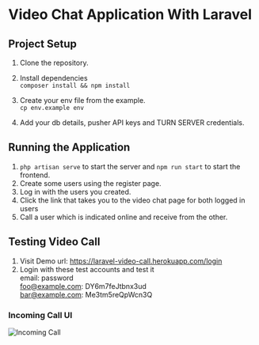 # Video Chat Application With Laravel

## Project Setup

1. Clone the repository.<br/>

2. Install dependencies<br/>
`composer install && npm install`

3. Create your env file from the example.<br/>
`cp env.example env`

4. Add your db details, pusher API keys and  TURN SERVER credentials.
   

## Running the Application

1. `php artisan serve` to start the server and `npm run start` to start the frontend.
2. Create some users using the register page.
3. Log in with the users you created.
4. Click the link that takes you to the video chat page for both logged in users
5. Call a user which is indicated online and receive from the  other.


## Testing Video Call
1. Visit Demo url: https://laravel-video-call.herokuapp.com/login
2. Login with these test accounts and test it <br/>
    email:            password <br/>
    foo@example.com:  DY6m7feJtbnx3ud<br/>
    bar@example.com:  Me3tm5reQpWcn3Q<br/>

### Incoming Call UI
![Incoming Call](https://dev-to-uploads.s3.amazonaws.com/i/1qk47qwka8iz0m43tmdu.png)
